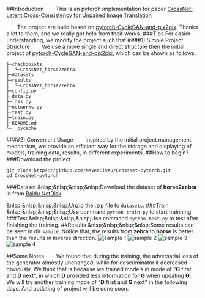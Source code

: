 ##Introduction
&ensp;&ensp;&ensp;&ensp;This is an pytorch implementation for paper [CrossNet: Latent Cross-Consistency for Unpaired Image Translation](https://arxiv.org/abs/1901.04530)

&ensp;&ensp;&ensp;&ensp;The project are build based on [pytorch-CycleGAN-and-pix2pix](https://github.com/junyanz/pytorch-CycleGAN-and-pix2pix). Thanks a lot to them, and we really got help from their works.
###Tips
For easier understanding, we modify the project such that
####1) Simple Project Structure
&ensp;&ensp;&ensp;&ensp;We use a more single and direct structure then the initial project of [pytorch-CycleGAN-and-pix2pix](https://github.com/junyanz/pytorch-CycleGAN-and-pix2pix), which can be shown as follows.
```
├─checkpoints
│  └─CrossNet_horse2zebra
├─datasets
├─results
│  └─CrossNet_horse2zebra
├─config.py
├─data.py
├─loss.py
├─networks.py
├─test.py
├─train.py
├─README.md
└─__pycache__
```
####2) Convenient Usage
&ensp;&ensp;&ensp;&ensp;Inspired by the initial project management mechanism, we provide an efficient way for the storage and displaying of models, training data, results, in different experiments.
##How to begin?
###Download the project
```
git clone https://github.com/NeverGiveU/CrossNet-pytorch.git
cd CrossNet-pytorch
```
###Dataset
&nlsp;&nlsp;&nlsp;&nlsp;Download the dataset of **horse2zebra** in from [Baidu NetDisk](https://pan.baidu.com/s/1BqPsv7E6OwgItjIRxi7CCA).

&nlsp;&nlsp;&nlsp;&nlsp;Unzip the .zip file to `datasets`.
###Train
&nlsp;&nlsp;&nlsp;&nlsp;Use command `python train.py` to start trainning.
###Test
&nlsp;&nlsp;&nlsp;&nlsp;Use command `python test.py` to test after finishing the training.
##Results
&nlsp;&nlsp;&nlsp;&nlsp;Some results can be seen in dir `sample`. Notice that, the results from **zebra** to **horse** is better than the results in inverse direction.
![sample 1](https://github.com/NeverGiveU/CrossNet-pytorch/tree/master/samples/000010-00.jpg)
![sample 2](https://github.com/NeverGiveU/CrossNet-pytorch/tree/master/samples/000061-00.jpg)
![sample 3](https://github.com/NeverGiveU/CrossNet-pytorch/tree/master/samples/000089-00.jpg)
![sample 4](https://github.com/NeverGiveU/CrossNet-pytorch/tree/master/samples/000116-00.jpg)


##Some Notes
&ensp;&ensp;&ensp;&ensp;We found that during the training, the adversarial loss of the generator almostly unchanged, while for descriminator it decreased obviously. We think that is because we trained models in mode of "**G** first and **D** next", in which **D** provided less information for **G** when updating **G**. We will try another training mode of "**D** first and **G** next" in the following days. And updating of project will be done soon.

